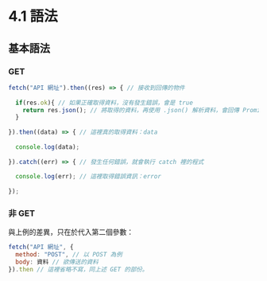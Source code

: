 # 4.1 語法

## 基本語法

### GET

```javascript
fetch("API 網址").then((res) => { // 接收到回傳的物件
  
  if(res.ok){ // 如果正確取得資料，沒有發生錯誤，會是 true
    return res.json(); // 將取得的資料，再使用 .json() 解析資料，會回傳 Promise 物件
  }
  
}).then((data) => { // 這裡真的取得資料：data
  
  console.log(data); 
  
}).catch((err) => { // 發生任何錯誤，就會執行 catch 裡的程式
  
  console.log(err); // 這裡取得錯誤資訊：error
  
});
```



### 非 GET

與上例的差異，只在於代入第二個參數：

```javascript
fetch("API 網址", {
  method: "POST", // 以 POST 為例
  body: 資料 // 欲傳送的資料
}).then // 這裡省略不寫，同上述 GET 的部份。
```


